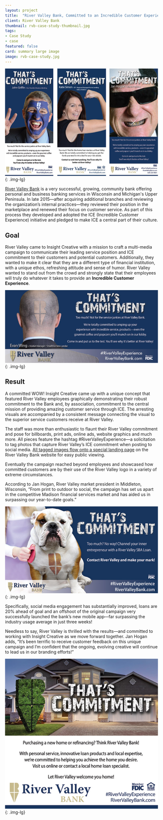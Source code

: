 ```yaml
---
layout: project
title:  "River Valley Bank, Committed to an Incredible Customer Experience"
client: River Valley Bank
thumbnail: rvb-case-study-thumbnail.jpg
tags:
- Case Study
- case
featured: false
card: summary large image
image: rvb-case-study.jpg
---
```


![River Valley Bank Case Study](/img/rvb-commitment-verticals.jpg){: .img-lg}

[River Valley Bank](http://rivervalleybank.com/) is a very successful, growing, community bank offering personal and business banking services in Wisconsin and Michigan's Upper Peninsula. In late 2015&mdash;after acquiring additional branches and reviewing the organization’s internal practices&mdash;they reviewed their position in the marketplace and renewed their focus on customer service. As part of this process they developed and adopted the ICE (Incredible Customer Experience) initiative and pledged to make ICE a central part of their culture.  

## Goal

River Valley came to Insight Creative with a mission to craft a multi-media campaign to communicate their leading service position and ICE commitment to their customers and potential customers. Additionally, they wanted to make it clear that they are a different type of financial institution, with a unique ethos, refreshing attitude and sense of humor. River Valley wanted to stand out from the crowd and strongly state that their employees will truly do whatever it takes to provide an **Incredible Customer Experience**.

![River Valley Bank Case Study](/img/rvb-commitment-head-shave.jpg){: .img-lg}

## Result

A committed WOW! Insight Creative came up with a unique concept that featured River Valley employees graphically demonstrating their robust commitment to the Bank and, by association, commitment to the central mission of providing amazing customer service through ICE. The arresting visuals are accompanied by a consistent message connecting the visual to the superior service customers receive at River Valley.

The staff was more than enthusiastic to flaunt their River Valley commitment and pose for billboards, print ads, online ads, website graphics and much more. All pieces feature the hashtag #RiverValleyExperience—a solicitation to tag photos that capture River Valley’s ICE commitment when posting to social media. [All tagged images flow onto a special landing page](https://www.rivervalleybank.com/river-valley-experience.html) on the River Valley Bank website for easy public viewing.  

Eventually the campaign reached beyond employees and showcased how committed customers are by their use of the River Valley logo in a variety of extreme circumstances.

According to Jan Hogan, River Valley market president in Middleton, Wisconsin, “From print to outdoor to social, the campaign has set us apart in the competitive Madison financial services market and has aided us in surpassing our year-to-date goals.”

![River Valley Bank Case Study](/img/rvb-commitment-dog.jpg){: .img-lg}

Specifically, social media engagement has substantially improved, loans are 20% ahead of goal and an offshoot of the original campaign very successfully launched the bank’s new mobile app—far surpassing the industry usage average in just three weeks!

Needless to say, River Valley is thrilled with the results—and committed to working with Insight Creative as we move forward together. Jan Hogan adds, “It’s been terrific to receive customer feedback on this unique campaign and I’m confident that the ongoing, evolving creative will continue to lead us in our branding efforts!”

![River Valley Bank Case Study](/img/rvb-commitment-shrub.jpg){: .img-lg}

